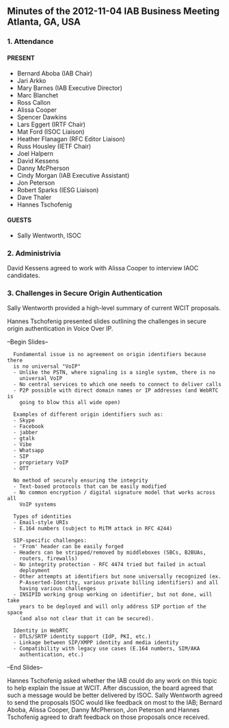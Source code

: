 
Minutes of the 2012-11-04 IAB Business Meeting
Atlanta, GA, USA
---------------------------------------------------------------


### 1. Attendance


#### PRESENT


* Bernard Aboba (IAB Chair)
* Jari Arkko
* Mary Barnes (IAB Executive Director)
* Marc Blanchet
* Ross Callon
* Alissa Cooper
* Spencer Dawkins
* Lars Eggert (IRTF Chair)
* Mat Ford (ISOC Liaison)
* Heather Flanagan (RFC Editor Liaison)
* Russ Housley (IETF Chair)
* Joel Halpern
* David Kessens
* Danny McPherson
* Cindy Morgan (IAB Executive Assistant)
* Jon Peterson
* Robert Sparks (IESG Liaison)
* Dave Thaler
* Hannes Tschofenig


#### GUESTS


* Sally Wentworth, ISOC


### 2. Administrivia


David Kessens agreed to work with Alissa Cooper to interview IAOC candidates.


### 3. Challenges in Secure Origin Authentication


Sally Wentworth provided a high-level summary of current WCIT proposals.


Hannes Tschofenig presented slides outlining the challenges in secure origin authentication in Voice Over IP.


–Begin Slides–



```
  Fundamental issue is no agreement on origin identifiers because there 
  is no universal "VoIP" 
  - Unlike the PSTN, where signaling is a single system, there is no 
    universal VoIP
  - No central services to which one needs to connect to deliver calls
  - P2P possible with direct domain names or IP addresses (and WebRTC is 
    going to blow this all wide open)

  Examples of different origin identifiers such as: 
  - Skype
  - Facebook
  - jabber
  - gtalk
  - Vibe
  - Whatsapp
  - SIP
  - proprietary VoIP
  - OTT

  No method of securely ensuring the integrity
  - Text-based protocols that can be easily modified
  - No common encryption / digital signature model that works across all 
    VoIP systems

  Types of identities
  - Email-style URIs
  - E.164 numbers (subject to MiTM attack in RFC 4244)

  SIP-specific challenges:
  - 'From' header can be easily forged
  - Headers can be stripped/removed by middleboxes (SBCs, B2BUAs, 
    routers, firewalls)
  - No integrity protection - RFC 4474 tried but failed in actual 
    deployment
  - Other attempts at identifiers but none universally recognized (ex. 
    P-Asserted-Identity, various private billing identifiers) and all 
    having various challenges
  - INSIPID working group working on identifier, but not done, will take 
    years to be deployed and will only address SIP portion of the space 
    (and also not clear that it can be secured).

  Identity in WebRTC
  - DTLS/SRTP identity support (IdP, PKI, etc.)
  - Linkage between SIP/XMPP identity and media identity
  - Compatibility with legacy use cases (E.164 numbers, SIM/AKA 
    authentication, etc.)
```

–End Slides–


Hannes Tschofenig asked whether the IAB could do any work on this topic to help explain the issue at WCIT. After discussion, the board agreed that such a message would be better delivered by ISOC. Sally Wentworth agreed to send the proposals ISOC would like feedback on most to the IAB; Bernard Aboba, Alissa Cooper, Danny McPherson, Jon Peterson and Hannes Tschofenig agreed to draft feedback on those proposals once received.



